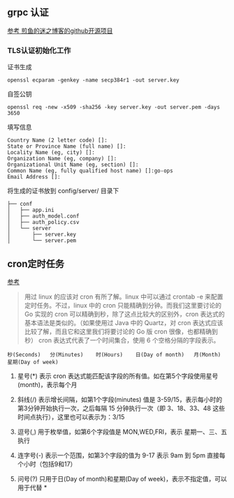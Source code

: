 
## grpc 认证

[参考 煎鱼的迷之博客的github开源项目](https://github.com/EDDYCJY/blog)

### TLS认证初始化工作

证书生成
```shell
openssl ecparam -genkey -name secp384r1 -out server.key
```
自签公钥
```shell
openssl req -new -x509 -sha256 -key server.key -out server.pem -days 3650
```

填写信息
```shell
Country Name (2 letter code) []:
State or Province Name (full name) []:
Locality Name (eg, city) []:
Organization Name (eg, company) []:
Organizational Unit Name (eg, section) []:
Common Name (eg, fully qualified host name) []:go-ops
Email Address []:
```
将生成的证书放到 config/server/ 目录下

```shell
├── conf
│   ├── app.ini
│   ├── auth_model.conf
│   ├── auth_policy.csv
│   └── server
│       ├── server.key
│       └── server.pem

```

## cron定时任务
[参考](https://www.jianshu.com/p/626acb9549b1) 


>用过 linux 的应该对 cron 有所了解。linux 中可以通过 crontab -e 来配置定时任务。不过，linux 中的 cron 只能精确到分钟。而我们这里要讨论的 Go 实现的 cron 可以精确到秒，除了这点比较大的区别外，cron 表达式的基本语法是类似的。（如果使用过 Java 中的 Quartz，对 cron 表达式应该比较了解，而且它和这里我们将要讨论的 Go 版 cron 很像，也都精确到秒）
cron 表达式代表了一个时间集合，使用 6 个空格分隔的字段表示。

`秒(Seconds)   分(Minutes)	时(Hours)	日(Day of month)	  月(Month)	  星期(Day of week)`
1. 星号(*)
表示 cron 表达式能匹配该字段的所有值。如在第5个字段使用星号(month)，表示每个月

2. 斜线(/)
表示增长间隔，如第1个字段(minutes) 值是 3-59/15，表示每小时的第3分钟开始执行一次，之后每隔 15 分钟执行一次（即 3、18、33、48 这些时间点执行），这里也可以表示为：3/15

3. 逗号(,)
用于枚举值，如第6个字段值是 MON,WED,FRI，表示 星期一、三、五 执行

4. 连字号(-)
表示一个范围，如第3个字段的值为 9-17 表示 9am 到 5pm 直接每个小时（包括9和17）

5. 问号(?)
只用于日(Day of month)和星期(Day of week)，表示不指定值，可以用于代替 *
